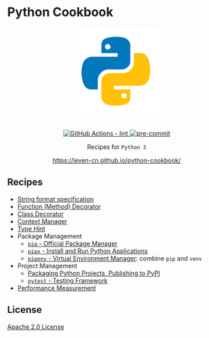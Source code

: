 # Python Cookbook

<section align="center">
  <img src="https://raw.githubusercontent.com/leven-cn/python-cookbook/main/.python-logo.png"
    alt="Python Logo" width="200" height="200" title="Python Logo">
  <br><br>
  <p>
    <a href="https://github.com/leven-cn/python-cookbook/actions/workflows/lint.yml">
      <img src="https://github.com/leven-cn/python-cookbook/actions/workflows/lint.yml/badge.svg"
      alt="GitHub Actions - lint" style="max-width:100%;">
    </a>
    <a href="https://github.com/pre-commit/pre-commit">
      <img src="https://img.shields.io/badge/pre--commit-enabled-brightgreen?logo=pre-commit&logoColor=white"
      alt="pre-commit" style="max-width:100%;">
    </a>
  </p>
  <p>Recipes for <code>Python 3</code></p>
  <p><a href="https://leven-cn.github.io/python-cookbook/">https://leven-cn.github.io/python-cookbook/</a></p>
</section>

## Recipes

- [String format specification](recipes/str_fmt_spec)
- [Function (Method) Decorator](recipes/function_decorator)
- [Class Decorator](recipes/class_decorator)
- [Context Manager](recipes/context_manager)
- [Type Hint](recipes/type_hint)
- Package Management
  - [`pip` - Official Package Manager](recipes/pip)
  - [`pipx` - Install and Run Python Applications](recipes/pipx)
  - [`pipenv` - Virtual Environment Manager](recipes/pipenv): combine `pip` and `venv`
- Project Management
  - [Packaging Python Projects, Publishing to PyPI](recipes/package)
  - [`pytest` - Testing Framework](recipes/pytest)
- [Performance Measurement](recipes/perf)

## License

[Apache 2.0 License](https://github.com/leven-cn/python-cookbook/blob/main/LICENSE)

